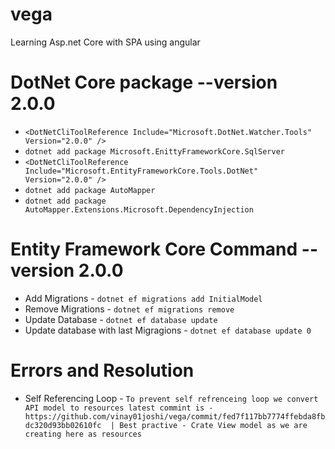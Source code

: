 # vega
Learning Asp.net Core with SPA using angular


# DotNet Core package --version 2.0.0
* `<DotNetCliToolReference Include="Microsoft.DotNet.Watcher.Tools" Version="2.0.0" />`
* `dotnet add package Microsoft.EnittyFrameworkCore.SqlServer`
* `<DotNetCliToolReference Include="Microsoft.EntityFrameworkCore.Tools.DotNet" Version="2.0.0" />`
* `dotnet add package AutoMapper`
* `dotnet add package AutoMapper.Extensions.Microsoft.DependencyInjection`


# Entity Framework Core Command --version 2.0.0
* Add Migrations - `dotnet ef migrations add InitialModel`
* Remove Migrations -  `dotnet ef migrations remove`
* Update Database - `dotnet ef database update`
* Update database with last Migragions - `dotnet ef database update 0`


# Errors and Resolution
* Self Referencing Loop - ` To prevent self refrenceing loop we convert API model to resources latest commint is - https://github.com/vinay01joshi/vega/commit/fed7f117bb7774ffebda8fbdc320d93bb02610fc  | Best practive - Crate View model as we are creating here as resources `